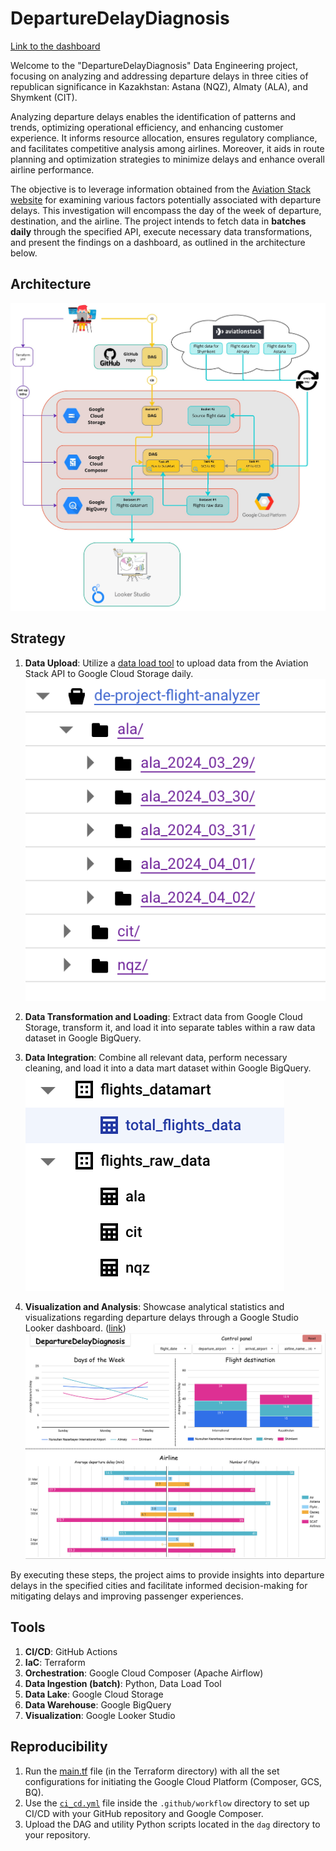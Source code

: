 # DepartureDelayDiagnosis

[Link to the dashboard](https://lookerstudio.google.com/reporting/a3e131ab-435c-452c-89d1-ec205d9e11c5)

Welcome to the "DepartureDelayDiagnosis" Data Engineering project, focusing on analyzing and addressing departure delays in three cities of republican significance in Kazakhstan: Astana (NQZ), Almaty (ALA), and Shymkent (CIT).

Analyzing departure delays enables the identification of patterns and trends, optimizing operational efficiency, and enhancing customer experience. It informs resource allocation, ensures regulatory compliance, and facilitates competitive analysis among airlines. Moreover, it aids in route planning and optimization strategies to minimize delays and enhance overall airline performance.

The objective is to leverage information obtained from the [Aviation Stack website](https://aviationstack.com/) for examining various factors potentially associated with departure delays. This investigation will encompass the day of the week of departure, destination, and the airline. The project intends to fetch data in **batches daily** through the specified API, execute necessary data transformations, and present the findings on a dashboard, as outlined in the architecture below.

## Architecture
![project architecture](images/Ramazan%20Data%20Eng%20Project.jpg)

## Strategy 
1. **Data Upload**: Utilize a [data load tool](https://dlthub.com/) to upload data from the Aviation Stack API to Google Cloud Storage daily.
![GCS project bucket](images/gcs_project_bucket.png)
  
2. **Data Transformation and Loading**: Extract data from Google Cloud Storage, transform it, and load it into separate tables within a raw data dataset in Google BigQuery.
  
3. **Data Integration**: Combine all relevant data, perform necessary cleaning, and load it into a data mart dataset within Google BigQuery.
![Google BigQuery datasets](images/bigquery_datasets.png)

4. **Visualization and Analysis**: Showcase analytical statistics and visualizations regarding departure delays through a Google Studio Looker dashboard. ([link](https://lookerstudio.google.com/reporting/a3e131ab-435c-452c-89d1-ec205d9e11c5))
![Looker Studio Dashboard](images/looker_dashboard.png)

By executing these steps, the project aims to provide insights into departure delays in the specified cities and facilitate informed decision-making for mitigating delays and improving passenger experiences.

## Tools
1. **CI/CD**: GitHub Actions
2. **IaC**: Terraform
3. **Orchestration**: Google Cloud Composer (Apache Airflow)
4. **Data Ingestion (batch)**: Python, Data Load Tool
5. **Data Lake**: Google Cloud Storage
6. **Data Warehouse**: Google BigQuery
7. **Visualization**: Google Looker Studio

## Reproducibility
1. Run the [main.tf](terraform/main.tf) file (in the Terraform directory) with all the set configurations for initiating the Google Cloud Platform (Composer, GCS, BQ).
2. Use the [`ci_cd.yml`](.github/workflows/ci_cd.yml) file inside the `.github/workflow` directory to set up CI/CD with your GitHub repository and Google Composer.
3. Upload the DAG and utility Python scripts located in the `dag` directory to your repository.